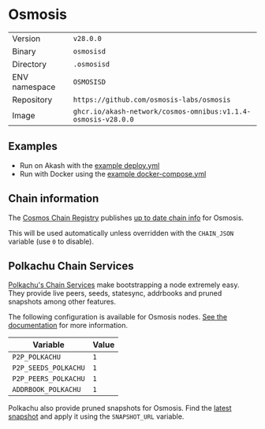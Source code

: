# Osmosis

| | |
|---|---|
|Version|`v28.0.0`|
|Binary|`osmosisd`|
|Directory|`.osmosisd`|
|ENV namespace|`OSMOSISD`|
|Repository|`https://github.com/osmosis-labs/osmosis`|
|Image|`ghcr.io/akash-network/cosmos-omnibus:v1.1.4-osmosis-v28.0.0`|

## Examples

- Run on Akash with the [example deploy.yml](./deploy.yml)
- Run with Docker using the [example docker-compose.yml](./docker-compose.yml)

## Chain information

The [Cosmos Chain Registry](https://github.com/cosmos/chain-registry) publishes [up to date chain info](https://raw.githubusercontent.com/cosmos/chain-registry/master/osmosis/chain.json) for Osmosis.

This will be used automatically unless overridden with the `CHAIN_JSON` variable (use `0` to disable).

## Polkachu Chain Services

[Polkachu's Chain Services](https://www.polkachu.com/) make bootstrapping a node extremely easy. They provide live peers, seeds, statesync, addrbooks and pruned snapshots among other features.

The following configuration is available for Osmosis nodes. [See the documentation](../README.md#polkachu-services) for more information.

|Variable|Value|
|---|---|
|`P2P_POLKACHU`|`1`|
|`P2P_SEEDS_POLKACHU`|`1`|
|`P2P_PEERS_POLKACHU`|`1`|
|`ADDRBOOK_POLKACHU`|`1`|

Polkachu also provide pruned snapshots for Osmosis. Find the [latest snapshot](https://polkachu.com/tendermint_snapshots/akash) and apply it using the `SNAPSHOT_URL` variable.
